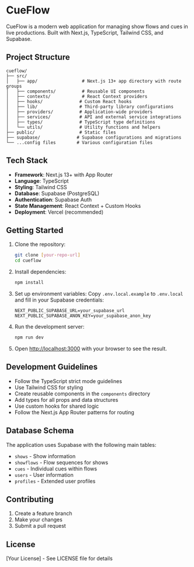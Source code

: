 # CueFlow

CueFlow is a modern web application for managing show flows and cues in live productions. Built with Next.js, TypeScript, Tailwind CSS, and Supabase.

## Project Structure

```
cueflow/
├── src/
│   ├── app/                 # Next.js 13+ app directory with route groups
│   ├── components/          # Reusable UI components
│   ├── contexts/            # React Context providers
│   ├── hooks/              # Custom React hooks
│   ├── lib/                # Third-party library configurations
│   ├── providers/          # Application-wide providers
│   ├── services/           # API and external service integrations
│   ├── types/              # TypeScript type definitions
│   └── utils/              # Utility functions and helpers
├── public/                 # Static files
├── supabase/              # Supabase configurations and migrations
└── ...config files        # Various configuration files
```

## Tech Stack

- **Framework**: Next.js 13+ with App Router
- **Language**: TypeScript
- **Styling**: Tailwind CSS
- **Database**: Supabase (PostgreSQL)
- **Authentication**: Supabase Auth
- **State Management**: React Context + Custom Hooks
- **Deployment**: Vercel (recommended)

## Getting Started

1. Clone the repository:
   ```bash
   git clone [your-repo-url]
   cd cueflow
   ```

2. Install dependencies:
   ```bash
   npm install
   ```

3. Set up environment variables:
   Copy `.env.local.example` to `.env.local` and fill in your Supabase credentials:
   ```
   NEXT_PUBLIC_SUPABASE_URL=your_supabase_url
   NEXT_PUBLIC_SUPABASE_ANON_KEY=your_supabase_anon_key
   ```

4. Run the development server:
   ```bash
   npm run dev
   ```

5. Open [http://localhost:3000](http://localhost:3000) with your browser to see the result.

## Development Guidelines

- Follow the TypeScript strict mode guidelines
- Use Tailwind CSS for styling
- Create reusable components in the `components` directory
- Add types for all props and data structures
- Use custom hooks for shared logic
- Follow the Next.js App Router patterns for routing

## Database Schema

The application uses Supabase with the following main tables:
- `shows` - Show information
- `showflows` - Flow sequences for shows
- `cues` - Individual cues within flows
- `users` - User information
- `profiles` - Extended user profiles

## Contributing

1. Create a feature branch
2. Make your changes
3. Submit a pull request

## License

[Your License] - See LICENSE file for details
